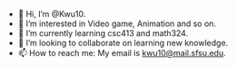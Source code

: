 - 👋 Hi, I’m @Kwu10.
- 👀 I’m interested in Video game, Animation and so on.
- 🌱 I’m currently learning csc413 and math324.
- 💞️ I’m looking to collaborate on learning new knowledge.
- 📫 How to reach me: My email is kwu10@mail.sfsu.edu.

<!---
Kwu10/Kwu10 is a ✨ special ✨ repository because its `README.md` (this file) appears on your GitHub profile.
You can click the Preview link to take a look at your changes.
--->
